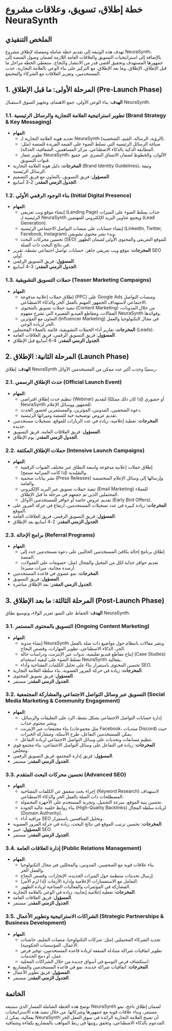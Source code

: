 # خطة إطلاق، تسويق، وعلاقات مشروع NeuraSynth

## الملخص التنفيذي

تهدف هذه الوثيقة إلى تقديم خطة شاملة ومفصلة لإطلاق مشروع NeuraSynth، بالإضافة إلى استراتيجيات التسويق والعلاقات العامة اللازمة لضمان وصول المنصة إلى جمهورها المستهدف وتحقيق أقصى قدر من الانتشار والنجاح. ستغطي الخطة مراحل ما قبل الإطلاق، الإطلاق، وما بعد الإطلاق، مع التركيز على بناء الوعي بالعلامة التجارية، جذب المستخدمين، وتعزيز العلاقات مع الشركاء والمجتمع.

## 1. المرحلة الأولى: ما قبل الإطلاق (Pre-Launch Phase)

**الهدف**: بناء الوعي الأولي، جمع الاهتمام، وتجهيز السوق لاستقبال NeuraSynth.

### 1.1. تطوير استراتيجية العلامة التجارية والرسائل الرئيسية (Brand Strategy & Key Messaging)

-   **المهام**: 
    -   تحديد هوية العلامة التجارية لـ NeuraSynth (الرؤية، الرسالة، القيم، الشخصية).
    -   صياغة الرسائل الرئيسية التي تسلط الضوء على القيمة الفريدة للمنصة (مثل: المطابقة الذكية بالذكاء الاصطناعي، مركز المساهمين، الشفافية، العدالة).
    -   تطوير شعار NeuraSynth، الألوان، والخطوط لضمان الاتساق البصري عبر جميع قنوات التسويق.
-   **المخرجات**: دليل هوية العلامة التجارية (Brand Identity Guidelines)، وثيقة الرسائل الرئيسية.
-   **المسؤول**: فريق التسويق، بالتعاون مع فريق التصميم.
-   **الجدول الزمني المقدر**: 2-3 أسابيع.

### 1.2. بناء الوجود الرقمي الأولي (Initial Digital Presence)

-   **المهام**: 
    -   إنشاء موقع ويب تعريفي (Landing Page) جذاب يسلط الضوء على الميزات الرئيسية لـ NeuraSynth ويجمع عناوين البريد الإلكتروني للمهتمين (Lead Generation).
    -   إنشاء حسابات على منصات التواصل الاجتماعي الرئيسية (LinkedIn, Twitter, Facebook, Instagram) وبدء نشر محتوى تشويقي.
    -   تحسين محركات البحث (SEO) للموقع التعريفي والمحتوى الأولي لضمان الظهور في نتائج البحث ذات الصلة.
-   **المخرجات**: موقع ويب تعريفي جاهز، حسابات تواصل اجتماعي نشطة، تقرير SEO أولي.
-   **المسؤول**: فريق التسويق الرقمي.
-   **الجدول الزمني المقدر**: 3-4 أسابيع.

### 1.3. حملات التسويق التشويقية (Teaser Marketing Campaigns)

-   **المهام**: 
    -   إطلاق حملات إعلانية مدفوعة (PPC) على Google Ads ومنصات التواصل الاجتماعي لاستهداف الجمهور المهتم بالعمل الحر والذكاء الاصطناعي.
    -   تنفيذ حملات تسويق بالمحتوى (Content Marketing) من خلال المدونات، المقالات، ومقاطع الفيديو القصيرة التي تشرح مفهوم NeuraSynth وفوائدها.
    -   التعاون مع المؤثرين (Influencer Marketing) في مجال التكنولوجيا والعمل الحر لزيادة الوعي.
-   **المخرجات**: تقارير أداء الحملات التشويقية، قائمة بالعملاء المحتملين (Leads).
-   **المسؤول**: فريق التسويق الرقمي، فريق العلاقات العامة.
-   **الجدول الزمني المقدر**: 4-6 أسابيع قبل الإطلاق.

## 2. المرحلة الثانية: الإطلاق (Launch Phase)

**الهدف**: إطلاق NeuraSynth رسميًا وجذب أكبر عدد ممكن من المستخدمين الأوائل.

### 2.1. حدث الإطلاق الرسمي (Official Launch Event)

-   **المهام**: 
    -   تنظيم حدث إطلاق افتراضي (Webinar) أو حضوري (إذا كان ذلك ممكنًا) لتقديم NeuraSynth للجمهور ووسائل الإعلام.
    -   دعوة الصحفيين، المدونين، المؤثرين، والمستثمرين لحضور الحدث.
    -   تقديم عروض توضيحية حية للمنصة وميزاتها الرئيسية.
-   **المخرجات**: تغطية إعلامية، زيادة في عدد الزيارات للموقع، تسجيلات مستخدمين جديدة.
-   **المسؤول**: فريق العلاقات العامة، فريق التسويق.
-   **الجدول الزمني المقدر**: يوم الإطلاق.

### 2.2. حملات الإطلاق المكثفة (Intensive Launch Campaigns)

-   **المهام**: 
    -   إطلاق حملات إعلانية مدفوعة واسعة النطاق عبر مختلف القنوات الرقمية والتقليدية (إذا كانت الميزانية تسمح).
    -   نشر بيانات صحفية (Press Releases) وإرسالها إلى وسائل الإعلام المتخصصة والعامة.
    -   تنفيذ حملات تسويق عبر البريد الإلكتروني (Email Marketing) للعملاء المحتملين الذين تم جمعهم في مرحلة ما قبل الإطلاق.
    -   تقديم عروض خاصة أو حوافز للمستخدمين الأوائل (Early Bird Offers).
-   **المخرجات**: زيادة كبيرة في عدد تسجيلات المستخدمين، ارتفاع في حركة المرور على الموقع.
-   **المسؤول**: فريق التسويق الرقمي، فريق العلاقات العامة.
-   **الجدول الزمني المقدر**: 2-4 أسابيع بعد الإطلاق.

### 2.3. برامج الإحالة (Referral Programs)

-   **المهام**: 
    -   إطلاق برنامج إحالة يكافئ المستخدمين الحاليين على دعوة مستخدمين جدد إلى المنصة.
    -   تقديم حوافز جذابة لكل من المحيل والمحال (مثل: خصومات على العمولات، أرصدة مجانية، ميزات مميزة).
-   **المخرجات**: نمو عضوي في قاعدة المستخدمين.
-   **المسؤول**: فريق التسويق.
-   **الجدول الزمني المقدر**: بعد الإطلاق مباشرة.

## 3. المرحلة الثالثة: ما بعد الإطلاق (Post-Launch Phase)

**الهدف**: الحفاظ على النمو، تعزيز الولاء، وتوسيع نطاق NeuraSynth.

### 3.1. التسويق بالمحتوى المستمر (Ongoing Content Marketing)

-   **المهام**: 
    -   إنشاء مدونة NeuraSynth ونشر مقالات بانتظام حول مواضيع ذات صلة بالعمل الحر، الذكاء الاصطناعي، تطوير المهارات، وقصص النجاح.
    -   إنتاج مقاطع فيديو تعليمية، ندوات عبر الإنترنت، ودراسات حالة (Case Studies) تسلط الضوء على كيفية استخدام NeuraSynth بفعالية.
    -   تحسين المحتوى باستمرار بناءً على تحليل الكلمات المفتاحية وأداء SEO.
-   **المخرجات**: زيادة في حركة المرور العضوية، بناء سلطة العلامة التجارية.
-   **المسؤول**: فريق تسويق المحتوى.
-   **الجدول الزمني المقدر**: مستمر.

### 3.2. التسويق عبر وسائل التواصل الاجتماعي والمشاركة المجتمعية (Social Media Marketing & Community Engagement)

-   **المهام**: 
    -   إدارة حسابات التواصل الاجتماعي بشكل نشط، الرد على التعليقات والرسائل، ونشر محتوى جذاب.
    -   بناء مجتمعات عبر الإنترنت (مثل مجموعات Facebook، منتديات Discord) حيث يمكن للمستخدمين التفاعل، طرح الأسئلة، ومشاركة الخبرات.
    -   تنظيم مسابقات وتحديات على وسائل التواصل الاجتماعي لزيادة التفاعل.
-   **المخرجات**: زيادة في التفاعل على وسائل التواصل الاجتماعي، بناء مجتمع قوي ومخلص.
-   **المسؤول**: فريق إدارة المجتمع، فريق التسويق الرقمي.
-   **الجدول الزمني المقدر**: مستمر.

### 3.3. تحسين محركات البحث المتقدم (Advanced SEO)

-   **المهام**: 
    -   إجراء بحث متعمق عن الكلمات المفتاحية (Keyword Research) لاستهداف المصطلحات ذات الصلة بالعمل الحر والذكاء الاصطناعي.
    -   تحسين بنية الموقع، سرعة التحميل، وتجربة المستخدم على الأجهزة المحمولة.
    -   بناء روابط خلفية عالية الجودة (High-Quality Backlinks) لزيادة سلطة المجال (Domain Authority).
    -   مراقبة أداء SEO وتحليل المنافسين باستمرار.
-   **المخرجات**: تحسين ترتيب الموقع في نتائج البحث، زيادة في حركة المرور العضوية.
-   **المسؤول**: خبير SEO.
-   **الجدول الزمني المقدر**: مستمر.

### 3.4. إدارة العلاقات العامة (Public Relations Management)

-   **المهام**: 
    -   بناء علاقات قوية مع الصحفيين، المدونين، والمحللين في مجال التكنولوجيا والعمل الحر.
    -   إرسال تحديثات منتظمة حول الميزات الجديدة، الإنجازات، وقصص النجاح.
    -   التعامل مع الاستفسارات الإعلامية وإدارة الأزمات (إذا لزم الأمر).
    -   المشاركة في المؤتمرات والفعاليات الصناعية لزيادة الظهور.
-   **المخرجات**: تغطية إعلامية إيجابية، زيادة في الوعي بالعلامة التجارية.
-   **المسؤول**: فريق العلاقات العامة.
-   **الجدول الزمني المقدر**: مستمر.

### 3.5. الشراكات الاستراتيجية وتطوير الأعمال (Strategic Partnerships & Business Development)

-   **المهام**: 
    -   تحديد الشركاء المحتملين (مثل: شركات التكنولوجيا، منصات التعليم، حاضنات الأعمال، المؤسسات الحكومية).
    -   تطوير اتفاقيات شراكة متبادلة المنفعة لزيادة قاعدة المستخدمين، توفير فرص عمل، أو دمج الخدمات.
    -   استكشاف فرص التوسع في أسواق جديدة من خلال الشراكات المحلية.
-   **المخرجات**: اتفاقيات شراكة جديدة، نمو في قاعدة المستخدمين والمشاريع.
-   **المسؤول**: فريق تطوير الأعمال.
-   **الجدول الزمني المقدر**: مستمر.

## الخاتمة

توضح هذه الخطة الشاملة المسار الذي ستتبعه NeuraSynth لضمان إطلاق ناجح، نمو مستمر، وبناء علاقات قوية مع جمهورها وشركائها. من خلال تنفيذ هذه الاستراتيجيات بفعالية، يمكن لـ NeuraSynth أن تصبح العلامة التجارية الرائدة في سوق العمل الحر المدعوم بالذكاء الاصطناعي، وتحقق رؤيتها في ربط المواهب بالمشاريع بكفاءة وشفافية.

